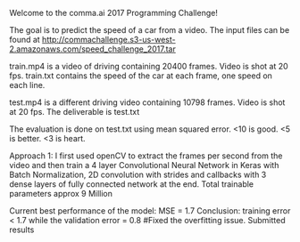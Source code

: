 Welcome to the comma.ai 2017 Programming Challenge!

The goal is to predict the speed of a car from a video. The input files can be found at http://commachallenge.s3-us-west-2.amazonaws.com/speed_challenge_2017.tar

train.mp4 is a video of driving containing 20400 frames. Video is shot at 20 fps.
train.txt contains the speed of the car at each frame, one speed on each line.

test.mp4 is a different driving video containing 10798 frames. Video is shot at 20 fps.
The deliverable is test.txt

The evaluation is done on test.txt using mean squared error. <10 is good. <5 is better. <3 is heart.


Approach 1:
I first used openCV to extract the frames per second from the video and then train a 4 layer Convolutional Neural Network in Keras with Batch Normalization, 2D convolution with strides and callbacks with 3 dense layers of fully connected network at the end. Total trainable parameters approx 9 Million

Current best performance of the model: MSE = 1.7
Conclusion:  training error < 1.7 while the validation error = 0.8 #Fixed the overfitting issue. Submitted results

